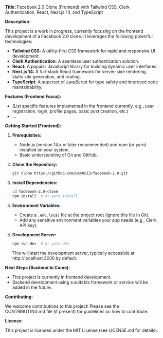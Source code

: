 


**Title:** Facebook 2.0 Clone (Frontend) with Tailwind CSS, Clerk Authentication, React, Next.js 14, and TypeScript

**Description:**

This project is a work in progress, currently focusing on the frontend development of a Facebook 2.0 clone. It leverages the following powerful technologies:

- **Tailwind CSS:** A utility-first CSS framework for rapid and responsive UI development.
- **Clerk Authentication:** A seamless user authentication solution.
- **React:** A popular JavaScript library for building dynamic user interfaces.
- **Next.js 14:** A full-stack React framework for server-side rendering, static site generation, and routing.
- **TypeScript:** A superset of JavaScript for type safety and improved code maintainability.

**Features (Frontend Focus):**

- (List specific features implemented in the frontend currently, e.g., user registration, login, profile pages, basic post creation, etc.)
- ...

**Getting Started (Frontend):**

1. **Prerequisites:**
   - Node.js (version 14.x or later recommended) and npm (or yarn) installed on your system.
   - Basic understanding of Git and GitHub.

2. **Clone the Repository:**
   ```bash
   git clone https://github.com/Dev8013/facebook-2.0.git
   ```

3. **Install Dependencies:**
   ```bash
   cd facebook-2.0-clone
   npm install  # or yarn install
   ```

4. **Environment Variables:**
   - Create a `.env.local` file at the project root (ignore this file in Git).
   - Add any sensitive environment variables your app needs (e.g., Clerk API key).

5. **Development Server:**
   ```bash
   npm run dev  # or yarn dev
   ```
   This will start the development server, typically accessible at http://localhost:3000 by default.

**Next Steps (Backend to Come):**

- This project is currently in frontend development.
- Backend development using a suitable framework or service will be added in the future.

**Contributing:**

We welcome contributions to this project! Please see the CONTRIBUTING.md file (if present) for guidelines on how to contribute.

**License:**

This project is licensed under the MIT License (see LICENSE.md for details).

